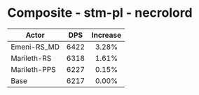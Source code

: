 # Composite - stm-pl - necrolord
| Actor | DPS | Increase |
|---|:---:|:---:|
|Emeni-RS_MD|6422|3.28%|
|Marileth-RS|6318|1.61%|
|Marileth-PPS|6227|0.15%|
|Base|6217|0.00%|
